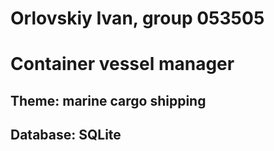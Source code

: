 # Orlovskiy Ivan, group 053505

# Container vessel manager

## Theme: marine cargo shipping

## Database: SQLite
